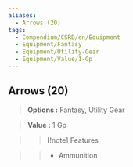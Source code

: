 ```yaml
---
aliases:
  - Arrows (20)
tags:
  - Compendium/CSRD/en/Equipment
  - Equipment/Fantasy
  - Equipment/Utility-Gear
  - Equipment/Value/1-Gp
---
```

  
    
## Arrows (20)    
    
>    
> **Options :** Fantasy, Utility Gear    
> **Value :** 1 Gp    
>>[!note] Features    
>> - Ammunition